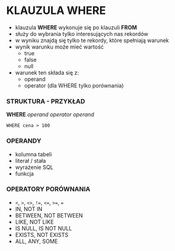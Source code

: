 # KLAUZULA WHERE

- klauzula **WHERE** wykonuje się po klauzuli **FROM**
- służy do wybrania tylko interesujących nas rekordów
- w wyniku znajdą się tylko te rekordy, które spełniają warunek
- wynik warunku może mieć wartość
    - true
    - false
    - null
- warunek ten składa się z:
    - operand
    - operator (dla WHERE tylko porównania)

### STRUKTURA - PRZYKŁAD 

**WHERE** *operand* *operator* *operand*

`WHERE cena > 100`


### OPERANDY

- kolumna tabeli
- literał / stała
- wyrażenie SQL
- funkcja


### OPERATORY PORÓWNANIA

- `<`, `>`, `<>`, `!=`, `<=`, `>=`, `=`
- IN, NOT IN
- BETWEEN, NOT BETWEEN
- LIKE, NOT LIKE
- IS NULL, IS NOT NULL
- EXISTS, NOT EXISTS
- ALL, ANY, SOME